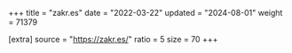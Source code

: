 +++
title = "zakr.es"
date = "2022-03-22"
updated = "2024-08-01"
weight = 71379

[extra]
source = "https://zakr.es/"
ratio = 5
size = 70
+++
